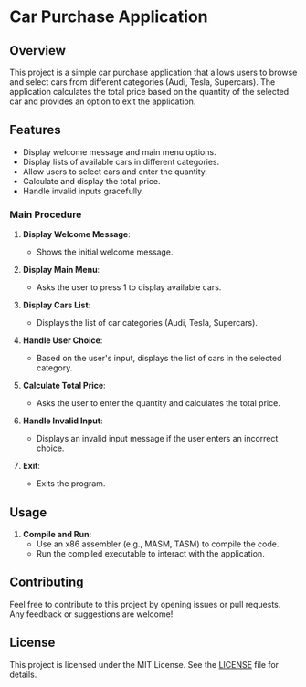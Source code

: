 # Car Purchase Application

## Overview

This project is a simple car purchase application that allows users to browse and select cars from different categories (Audi, Tesla, Supercars). The application calculates the total price based on the quantity of the selected car and provides an option to exit the application.

## Features

- Display welcome message and main menu options.
- Display lists of available cars in different categories.
- Allow users to select cars and enter the quantity.
- Calculate and display the total price.
- Handle invalid inputs gracefully.

### Main Procedure

1. **Display Welcome Message**:
   - Shows the initial welcome message.

2. **Display Main Menu**:
   - Asks the user to press 1 to display available cars.

3. **Display Cars List**:
   - Displays the list of car categories (Audi, Tesla, Supercars).

4. **Handle User Choice**:
   - Based on the user's input, displays the list of cars in the selected category.

5. **Calculate Total Price**:
   - Asks the user to enter the quantity and calculates the total price.

6. **Handle Invalid Input**:
   - Displays an invalid input message if the user enters an incorrect choice.

7. **Exit**:
   - Exits the program.

## Usage

1. **Compile and Run**:
   - Use an x86 assembler (e.g., MASM, TASM) to compile the code.
   - Run the compiled executable to interact with the application.

## Contributing

Feel free to contribute to this project by opening issues or pull requests. Any feedback or suggestions are welcome!

## License

This project is licensed under the MIT License. See the [LICENSE](LICENSE) file for details.
